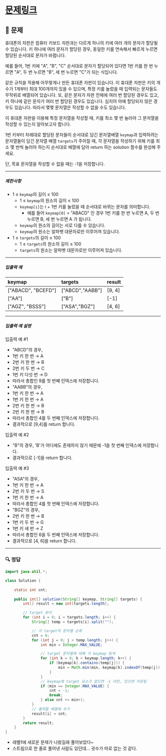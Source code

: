 # [문제링크]()

## 📝 문제

휴대폰의 자판은 컴퓨터 키보드 자판과는 다르게 하나의 키에 여러 개의 문자가 할당될 수 있습니다. 키 하나에 여러 문자가 할당된 경우, 동일한 키를 연속해서 빠르게 누르면 할당된 순서대로 문자가 바뀝니다.

예를 들어, 1번 키에 "A", "B", "C" 순서대로 문자가 할당되어 있다면 1번 키를 한 번 누르면 "A", 두 번 누르면 "B", 세 번 누르면 "C"가 되는 식입니다.

같은 규칙을 적용해 아무렇게나 만든 휴대폰 자판이 있습니다. 이 휴대폰 자판은 키의 개수가 1개부터 최대 100개까지 있을 수 있으며, 특정 키를 눌렀을 때 입력되는 문자들도 무작위로 배열되어 있습니다. 또, 같은 문자가 자판 전체에 여러 번 할당된 경우도 있고, 키 하나에 같은 문자가 여러 번 할당된 경우도 있습니다. 심지어 아예 할당되지 않은 경우도 있습니다. 따라서 몇몇 문자열은 작성할 수 없을 수도 있습니다.

이 휴대폰 자판을 이용해 특정 문자열을 작성할 때, 키를 최소 몇 번 눌러야 그 문자열을 작성할 수 있는지 알아보고자 합니다.

1번 키부터 차례대로 할당된 문자들이 순서대로 담긴 문자열배열 `keymap`과 입력하려는 문자열들이 담긴 문자열 배열 `targets`가 주어질 때, 각 문자열을 작성하기 위해 키를 최소 몇 번씩 눌러야 하는지 순서대로 배열에 담아 return 하는 solution 함수를 완성해 주세요.

단, 목표 문자열을 작성할 수 없을 때는 -1을 저장합니다.

---

##### 제한사항

-   1 ≤ `keymap`의 길이 ≤ 100
    -   1 ≤ `keymap`의 원소의 길이 ≤ 100
    -   `keymap[i]`는 i + 1번 키를 눌렀을 때 순서대로 바뀌는 문자를 의미합니다.
        -   예를 들어 `keymap[0]` = "ABACD" 인 경우 1번 키를 한 번 누르면 A, 두 번 누르면 B, 세 번 누르면 A 가 됩니다.
    -   `keymap`의 원소의 길이는 서로 다를 수 있습니다.
    -   `keymap`의 원소는 알파벳 대문자로만 이루어져 있습니다.
-   1 ≤ `targets`의 길이 ≤ 100
    -   1 ≤ `targets`의 원소의 길이 ≤ 100
    -   `targets`의 원소는 알파벳 대문자로만 이루어져 있습니다.

---

##### 입출력 예

| keymap             | targets         | result |
|:------------------ |:--------------- |:------ |
| ["ABACD", "BCEFD"] | ["ABCD","AABB"] | [9, 4] |
| ["AA"]             | ["B"]           | [-1]   |
| ["AGZ", "BSSS"]    | ["ASA","BGZ"]   | [4, 6] | 


---

##### 입출력 예 설명

입출력 예 #1

-   "ABCD"의 경우,
-   1번 키 한 번 → A
-   2번 키 한 번 → B
-   2번 키 두 번 → C
-   1번 키 다섯 번 → D
-   따라서 총합인 9를 첫 번째 인덱스에 저장합니다.
-   "AABB"의 경우,
-   1번 키 한 번 → A
-   1번 키 한 번 → A
-   2번 키 한 번 → B
-   2번 키 한 번 → B
-   따라서 총합인 4를 두 번째 인덱스에 저장합니다.
-   결과적으로 [9,4]를 return 합니다.

입출력 예 #2

-   "B"의 경우, 'B'가 어디에도 존재하지 않기 때문에 -1을 첫 번째 인덱스에 저장합니다.
-   결과적으로 [-1]을 return 합니다.

입출력 예 #3

-   "ASA"의 경우,
-   1번 키 한 번 → A
-   2번 키 두 번 → S
-   1번 키 한 번 → A
-   따라서 총합인 4를 첫 번째 인덱스에 저장합니다.
-   "BGZ"의 경우,
-   2번 키 한 번 → B
-   1번 키 두 번 → G
-   1번 키 세 번 → Z
-   따라서 총합인 6을 두 번째 인덱스에 저장합니다.
-   결과적으로 [4, 6]을 return 합니다.

---

### 🔍 정답

```java
import java.util.*;

class Solution {
    
    static int cnt;
    
    public int[] solution(String[] keymap, String[] targets) {
        int[] result = new int[targets.length];

        // target 분리
        for (int i = 0; i < targets.length; i++) {
            String[] temp = targets[i].split("");

            // 각 target의 문자열 순회
            cnt = 0;
            for (int j = 0; j < temp.length; j++) {
                int min = Integer.MAX_VALUE;

                // target 문자열에 대해 각 keymap 탐색
                for (int k = 0; k < keymap.length; k++) {
                    if (keymap[k].contains(temp[j])) {
                        min = Math.min(min, keymap[k].indexOf(temp[j]));
                    }
                }
                // keymap에 target 요소가 없으면 -1 리턴, 있으면 카운팅
                if (min == Integer.MAX_VALUE) {
                    cnt = -1;
                    break;
                } else cnt += min+1;
            }
            // 출력할 배열에 추가
            result[i] = cnt;
        }
        return result;
    }
}
```
- 레벨1에 새로운 문제가 나왔길래 풀어보았다~
- 스트림으로 한 줄로 풀어낸 사람도 있던데... 굇수가 따로 없는 것 같다.